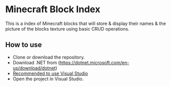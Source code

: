# Minecraft Block Index
This is a index of Minecraft blocks that will store & display their names & the picture of the blocks
texture using basic CRUD operations.

## How to use
- Clone or download the repository.
- Download .NET from (https://dotnet.microsoft.com/en-us/download/dotnet)
- [Recommended to use Visual Studio](https://dotnet.microsoft.com/en-us/download/dotnet)
- Open the project in Visual Studio.

